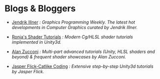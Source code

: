 Blogs & Bloggers 
======

* [Jendrik Illner](https://www.jendrikillner.com/post/)
_: Graphics Programming Weekly. The latest hot developments in Computer Graphics curated by Jendrik Illner._

* [Ronja's Shader Tutorials](https://www.ronja-tutorials.com/)
_: Modern Cg/HLSL shader tutorials implemented in Unity3d._

* [Alan Zucconi](https://www.alanzucconi.com/)
_: Multi-part advanced tutorials (Unity, HLSL shaders and beyond) & frequent shader showcases by Alan Zucconi._

* [Jasper Flick-Catlike Coding](https://catlikecoding.com/)
_: Extensive step-by-step Unity3d tutorials by Jasper Flick._


